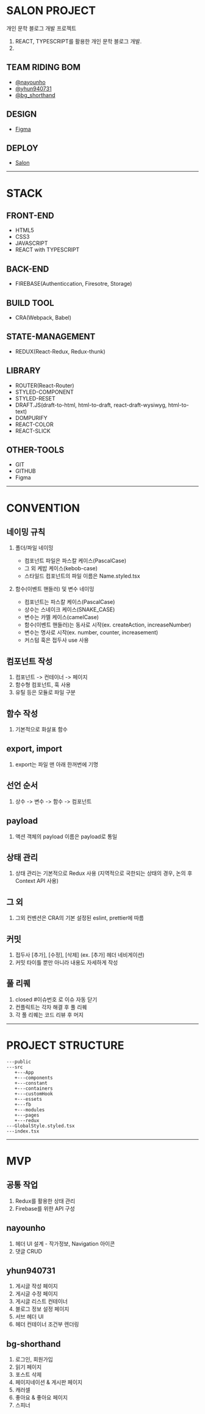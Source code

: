 # SALON PROJECT

개인 문학 블로그 개발 프로젝트

1. REACT, TYPESCRIPT를 활용한 개인 문학 블로그 개발.
2.

## TEAM RIDING BOM

- [@nayounho](https://github.com/nayounho)
- [@yhun940731](https://github.com/yhun940731)
- [@bg_shorthand](https://github.com/bg_shorthand)

## DESIGN
- [Figma](https://www.figma.com/file/7EPhST0Bh7yQenQAg3QZe7/salon?node-id=6%3A314)

## DEPLOY
- [Salon](https://salon-riding-bom.web.app/)
---

# STACK

## FRONT-END

- HTML5
- CSS3
- JAVASCRIPT
- REACT with TYPESCRIPT

## BACK-END

- FIREBASE(Authenticcation, Firesotre, Storage)

## BUILD TOOL

- CRA(Webpack, Babel)

## STATE-MANAGEMENT

- REDUX(React-Redux, Redux-thunk)

## LIBRARY

- ROUTER(React-Router)
- STYLED-COMPONENT
- STYLED-RESET
- DRAFT.JS(draft-to-html, html-to-draft, react-draft-wysiwyg, html-to-text)
- DOMPURIFY
- REACT-COLOR
- REACT-SLICK

## OTHER-TOOLS

- GIT
- GITHUB
- Figma

---

# CONVENTION

## 네이밍 규칙

1. 폴더/파일 네이밍

   - 컴포넌트 파일은 파스칼 케이스(PascalCase)
   - 그 외 케밥 케이스(kebob-case)
   - 스타일드 컴포넌트의 파일 이름은 Name.styled.tsx

2. 함수(이벤트 핸들러) 및 변수 네이밍

   - 컴포넌트는 파스칼 케이스(PascalCase)
   - 상수는 스네이크 케이스(SNAKE_CASE)
   - 변수는 카멜 케이스(camelCase)
   - 함수(이벤트 핸들러)는 동사로 시작(ex. createAction, increaseNumber)
   - 변수는 명사로 시작(ex. number, counter, increasement)
   - 커스텀 훅은 접두사 use 사용

## 컴포넌트 작성

1. 컴포넌트 -> 컨테이너 -> 페이지
2. 함수형 컴포넌트, 훅 사용
3. 유틸 등은 모듈로 파일 구분

## 함수 작성

1. 기본적으로 화살표 함수

## export, import

1. export는 파일 맨 아래 한꺼번에 기명

## 선언 순서

1. 상수 -> 변수 -> 함수 -> 컴포넌트

## payload

1. 액션 객체의 payload 이름은 payload로 통일

## 상태 관리

1. 상태 관리는 기본적으로 Redux 사용 (지역적으로 국한되는 상태의 경우, 논의 후 Context API 사용)

## 그 외

1. 그외 컨벤션은 CRA의 기본 설정된 eslint, prettier에 따름

## 커밋

1. 접두사 [추가], [수정], [삭제] (ex. [추가] 헤더 네비게이션)
2. 커밋 타이틀 뿐만 아니라 내용도 자세하게 작성

## 풀 리퀘

1. closed #이슈번호 로 이슈 자동 닫기
2. 컨플릭트는 각자 해결 후 풀 리퀘
3. 각 풀 리퀘는 코드 리뷰 후 머지

---

# PROJECT STRUCTURE

```
---public
---src
   +---App
   +---components
   +---constant
   +---containers
   +---customHook
   +---essets
   +---fb
   +---modules
   +---pages
   +---redux
---GlobalStyle.styled.tsx
---index.tsx
```

---

# MVP

## 공통 작업

1. Redux를 활용한 상태 관리
2. Firebase를 위한 API 구성

## nayounho

1. 헤더 UI 설계 - 작가정보, Navigation 아이콘
2. 댓글 CRUD

## yhun940731

1. 게시글 작성 페이지
2. 게시글 수정 페이지
3. 게시글 리스트 컨테이너
4. 블로그 정보 설정 페이지
5. 서브 헤더 UI
6. 헤더 컨테이너 조건부 렌더링

## bg-shorthand

1. 로그인, 회원가입
2. 읽기 페이지
3. 포스트 삭제
4. 페이지네이션 & 게시판 페이지
5. 캐러셀
6. 좋아요 & 좋아요 페이지
7. 스피너
